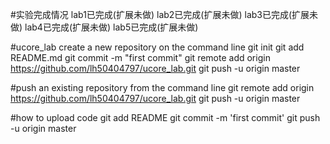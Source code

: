 #实验完成情况
    lab1已完成(扩展未做)
    lab2已完成(扩展未做)
    lab3已完成(扩展未做)
    lab4已完成(扩展未做)
    lab5已完成(扩展未做)
    
#ucore_lab
    create a new repository on the command line
    git init git add README.md git commit -m "first commit" git remote add origin https://github.com/lh50404797/ucore_lab.git 
    git push -u origin master

#push an existing repository from the command line
    git remote add origin https://github.com/lh50404797/ucore_lab.git git push -u origin master
    
#how to upload code
    git add README
    git commit -m 'first commit'
    git push -u origin master